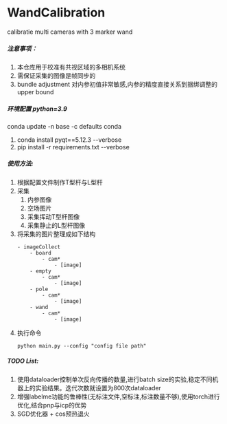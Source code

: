 # WandCalibration
calibratie multi cameras with 3 marker wand 

##### 注意事项：
1. 本仓库用于校准有共视区域的多相机系统
2. 需保证采集的图像是帧同步的
3. bundle adjustment 对内参初值非常敏感,内参的精度直接关系到捆绑调整的 upper bound

##### 环境配置 python=3.9
conda update -n base -c defaults conda
1. conda install pyqt==5.12.3 --verbose
2. pip install -r requirements.txt --verbose

##### 使用方法:
1. 根据配置文件制作T型杆与L型杆
2. 采集
    1. 内参图像
    2. 空场图片
    3. 采集挥动T型杆图像
    4. 采集静止的L型杆图像
3. 将采集的图片整理成如下结构
    ```
    - imageCollect
        - board
            - cam*
                - [image]
        - empty
            - cam*
                - [image]
        - pole
            - cam*
                - [image]
        - wand
            - cam*
                - [image]
    ```
4. 执行命令
    ```
    python main.py --config "config file path"
    ```

##### TODO List:
1. 使用dataloader控制单次反向传播的数量,进行batch size的实验,稳定不同机器上的实验结果。迭代次数就设置为800次dataloader
2. 增强labelme功能的鲁棒性(无标注文件,空标注,标注数量不够),使用torch进行优化,结合pnp与icp的优势
3. SGD优化器 + cos预热退火